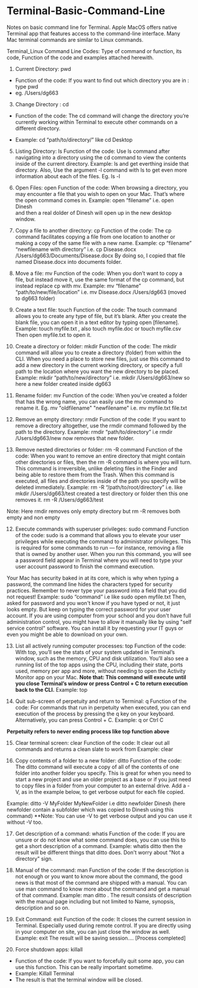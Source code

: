 # Terminal-Basic-Command-Line
Notes on basic command line for Terminal. 
Apple MacOS offers native Terminal app that features access to the command-line interface. Many Mac terminal commands are similar to Linux commands. 

Terminal_Linux Command Line Codes: Type of command or function, its code, Function of the code and examples attached herewith. 

1. Current Directory: pwd
   
- Function of the code: If you want to find out which directory you are in : type pwd
- eg. /Users/dg663

3. Change Directory : cd
   
- Function of the code: The cd command will change the directory you’re currently working within Terminal to execute other commands on a different directory.
  
- Example: cd “path/to/directory/” like cd Desktop

5. Listing Directory: ls
Function of the code: Use ls command after navigating into a directory using the cd command to view the contents inside of the current directory. 
Example: ls and get everthing inside that directory.
Also, Use the argument -l command with ls to get even more information about each of the files.
Eg.  ls -l

6. Open Files: open 
Function of the code: When browsing a directory, you may encounter a file that you wish to open on your Mac. That’s where the open command comes in. 
Example: open “filename” i.e. open Dinesh     
and then a real dolder of Dinesh will open up in the new desktop window. 

7. Copy a file to another directory: cp
Function of the code: The cp command facilitates copying a file from one location to another or making a copy of the same file with a new name. 
Example: cp “filename” “newfilename with directory” i.e.  cp  Disease.docx  /Users/dg663/Documents/Disease.docx 
By doing so, I copied that file named Disease.docx into documents folder.

8. Move a file: mv
Function of the code: When you don’t want to copy a file, but instead move it, use the same format of the cp command, but instead replace cp with mv.
Example: mv “filename” “path/to/new/file/location” i.e.  mv Disease.docx /Users/dg663 (moved to dg663 folder)

9. Create a text file: touch
Function of the code: The touch command allows you to create any type of file, but it’s blank. 
After you create the blank file, you can open it in a text editor by typing open [filename].
Example: touch myfile.txt , also touch myfile.doc or touch myfile.csv
Then open myfile.txt   to open it. 

10. Create a directory or folder: mkdir
Function of the code: The mkdir command will allow you to create a directory (folder) from within the CLI. 
When you need a place to store new files, just use this command to add a new directory in the current working directory, or specify a full path to the location where you want the new directory to be placed.
Example: mkdir “path/to/new/directory” i.e. mkdir /Users/dg663/new so here a new folder created inside dg663

11. Rename folder: mv 
Function of the code: When you’ve created a folder that has the wrong name, you can easily use the mv command to rename it.
Eg. mv "oldfilename" "newfilename" i.e. mv myfile.txt file.txt

12. Remove an empty directory: rmdir
Function of the code: If you want to remove a directory altogether, use the rmdir command followed by the path to the directory.
Example: rmdir “path/to/directory” i.e rmdir /Users/dg663/new now removes that new folder.

13. Remove nested directories or folder: rm -R command
Function of the code: When you want to remove an entire directory that might contain other directories or files, then the rm -R command is where you will turn. 
This command is irreversible, unlike deleting files in the Finder and being able to restore them from the Trash. 
When this command is executed, all files and directories inside of the path you specify will be deleted immediately.
Example: rm -R “/path/to/root/directory” i.e. like mkdir /Users/dg663/test created a test directory or folder
 then this one removes it.  rm -R /Users/dg663/test

Note: Here rmdir removes only empty directory but rm -R removes both empty and non empty

12. Execute commands with superuser privileges: sudo command
Function of the code: sudo is a command that allows you to elevate your user privileges while executing the command to administrator privileges. 
This is required for some commands to run — for instance, removing a file that is owned by another user. 
When you run this command, you will see a password field appear in Terminal where you will need to type your user account password to finish the command execution.

Your Mac has security baked in at its core, which is why when typing a password, the command line hides the characters typed for security practices. 
Remember to never type your password into a field that you did not request!
Example: sudo “command” i.e like sudo open myfile.txt
Then, asked for password and you won't know if you have typed or not, it just looks empty. 
But keep on typing the correct password for your user account. 
If you are using computer from your school and you don't have full administration control, you might have to allow it manually like by using "self service control" software. 
You can install it by requesting your IT guys or even you might be able to download on your own. 

13. List all actively running computer processes: top
Function of the code: With top, you’ll see the stats of your system updated in Terminal’s window, such as the memory, CPU and disk utilization. 
You’ll also see a running list of the top apps using the CPU, including their state, ports used, memory per app and more, without needing to open the Activity Monitor app on your Mac. 
**Note that: This command will execute until you close Terminal’s window or press Control + C to return execution back to the CLI.**
Example: top 

14. Quit sub-screen of perpetuity and return to Terminal: q
Function of the code: For commands that run in perpetuity when executed, you can end execution of the process by pressing the q key on your keyboard. 
Alternatively, you can press Control + C.
Example: q or Ctrl C

**Perpetuity refers to never ending process like top function above**

15. Clear terminal screen: clear
Function of the code: It clear out all commands and returns a clean slate to work from
Example: clear

16. Copy contents of a folder to a new folder: ditto
Function of the code: The ditto command will execute a copy of all of the contents of one folder into another folder you specify. 
This is great for when you need to start a new project and use an older project as a base or if you just need to copy files in a folder from your computer to an external drive. 
Add a -V, as in the example below, to get verbose output for each file copied.

Example: ditto -V MyFolder MyNewFolder i.e ditto newfolder Dinesh (here newfolder contain a subfolder which was copied to Dinesh using this command)
**Note: You can use -V to get verbose output and you can use it without -V too. 

17. Get description of a command: whatis
Function of the code: If you are unsure or do not know what some command does, you can use this to get a short description of a command. 
Example: whatis ditto  then the result will be different things that ditto does. Don't worry about "Not a directory" sign. 

18. Manual of the command: man
Function of the code: If the description is not enough or you want to know more about the command, the good news is that most of the command are shipped with a manual. 
You can use man command to know more about the command and get a manual of that command. 
Example: man ditto . The result consists of description with the manual page including but not limited to Name, synopsis, description and so on.

19. Exit Command: exit
Function of the code: It closes the current session in Terminal. Especially used during remote control. 
If you are directly using in your computer on site, you can just close the window as well. 
Example: exit
The result will be saving session.... [Process completed]

20. Force shutdown apps: killall 
- Function of the code: If you want to forcefully quit some app, you can use this function. This can be really important sometime. 
- Example: Killall Terminal
- The result is that the terminal window will be closed. 
